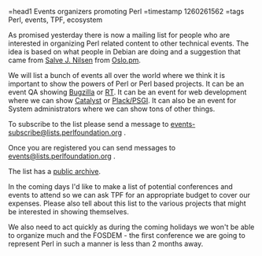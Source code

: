 =head1 Events organizers promoting Perl
=timestamp 1260261562
=tags Perl, events, TPF, ecosystem

As promised yesterday there is now a mailing list for people who are interested in organizing Perl
related content to other technical events. The idea is based on what people in Debian are doing and
a suggestion that came from <a href="http://use.perl.org/~sjn/journal/">Salve J. Nilsen</a> 
from <a href="http://oslo.pm.org/">Oslo.pm</a>.

We will list a bunch of events all over the world where we think it is important to show the
powers of Perl or Perl based projects. It can be an event QA showing 
<a href="http://www.bugzilla.org/">Bugzilla</a> or <a href="http://bestpractical.com/rt/">RT</a>.
It can be an event for web development where we can show <a href="http://www.catalystframework.org/">Catalyst</a> or 
<a href="http://plackperl.org/">Plack/PSGI</a>. It can also be an event for System administrators
where we can show tons of other things.

To subscribe to the list please send a message to events-subscribe@lists.perlfoundation.org .

Once you are registered you can send messages to events@lists.perlfoundation.org .

The list has a <a href="http://www.mail-archive.com/events@lists.perlfoundation.org/">public archive</a>.

In the coming days I'd like to make a list of potential conferences and events to attend so we can ask TPF
for an appropriate budget to cover our expenses. Please also tell about this list to the various projects
that might be interested in showing themselves.

We also need to act quickly as during the coming holidays we won't be able to organize much and 
the FOSDEM - the first conference we are going to represent Perl in such a manner is less than 2 months away.

